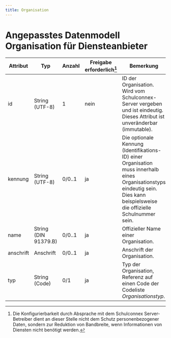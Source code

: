 ```yaml
---
title: Organisation
---
```


# Angepasstes Datenmodell Organisation für Diensteanbieter

Attribut | Typ | Anzahl | Freigabe erforderlich[^1] | Bemerkung
--- | --- | --- | --- | ---
id | String (UTF-8) | 1 | nein | ID der Organisation. Wird vom Schulconnex-Server vergeben und ist eindeutig. Dieses Attribut ist unveränderbar (immutable).
kennung | String (UTF-8) | 0/0..1 | ja | Die optionale Kennung (Identifikations-ID) einer Organisation muss innerhalb eines Organisationstyps eindeutig sein. Dies kann beispielsweise die offizielle Schulnummer sein.
name | String (DIN 91379.B) | 0/0..1 | ja | Offizieller Name einer Organisation.
anschrift | Anschrift | 0/0..1 | ja | Anschrift der Organisation.
typ | String (Code) | 0/1 | ja | Typ der Organisation, Referenz auf einen Code der Codeliste *Organisationstyp*.

[^1]: Die Konfigurierbarkeit durch Absprache mit dem Schulconnex Server-Betreiber dient an dieser Stelle nicht dem Schutz personenbezogener Daten, sondern zur Reduktion von Bandbreite, wenn Informationen von Diensten nicht benötigt werden.